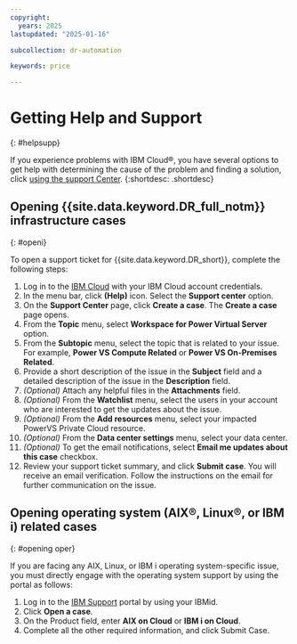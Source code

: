 ```yaml
---
copyright:
  years: 2025
lastupdated: "2025-01-16"

subcollection: dr-automation

keywords: price

---
```


# Getting Help and Support
{: #helpsupp}

If you experience problems with IBM Cloud®, you have several options to get help with determining the cause of the problem and finding a solution, click [using the support Center](https://cloud.ibm.com/docs/account?topic=account-using-avatar).
{:shortdesc: .shortdesc}

## Opening {{site.data.keyword.DR_full_notm}} infrastructure cases
{: #openi}

To open a support ticket for {{site.data.keyword.DR_short}}, complete the following steps:

1. Log in to the [IBM Cloud](https://cloud.ibm.com/catalog) with your IBM Cloud account credentials.
2. In the menu bar, click **(Help)** icon. Select the **Support center** option.  
3. On the **Support Center** page, click **Create a case**. The **Create a case** page opens.  
4. From the **Topic** menu, select **Workspace for Power Virtual Server** option.  
5. From the **Subtopic** menu, select the topic that is related to your issue. For example, **Power VS Compute Related** or **Power VS On-Premises Related**.  
6. Provide a short description of the issue in the **Subject** field and a detailed description of the issue in the **Description** field.  
7. *(Optional)* Attach any helpful files in the **Attachments** field.  
8. *(Optional)* From the **Watchlist** menu, select the users in your account who are interested to get the updates about the issue.  
9. *(Optional)* From the **Add resources** menu, select your impacted PowerVS Private Cloud resource.  
10. *(Optional)* From the **Data center settings** menu, select your data center.  
11. *(Optional)* To get the email notifications, select **Email me updates about this case** checkbox.  
12. Review your support ticket summary, and click **Submit case**. You will receive an email verification. Follow the instructions on the email for further communication on the issue.


## Opening operating system (AIX®, Linux®, or IBM i) related cases
{: #opening oper}

If you are facing any AIX, Linux, or IBM i operating system-specific issue, you must directly engage with the operating system support by using the portal as follows:

1. Log in to the [IBM Support](https://www.ibm.com/mysupport/s/?language=en_US) portal by using your IBMid.
2. Click **Open a case**.
3. On the Product field, enter **AIX on Cloud** or **IBM i on Cloud**.
4. Complete all the other required information, and click Submit Case.
